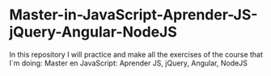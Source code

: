 # Master-in-JavaScript-Aprender-JS-jQuery-Angular-NodeJS
In this repository I will practice and make all the exercises of the course that I`m doing: Master en JavaScript: Aprender JS, jQuery, Angular, NodeJS
